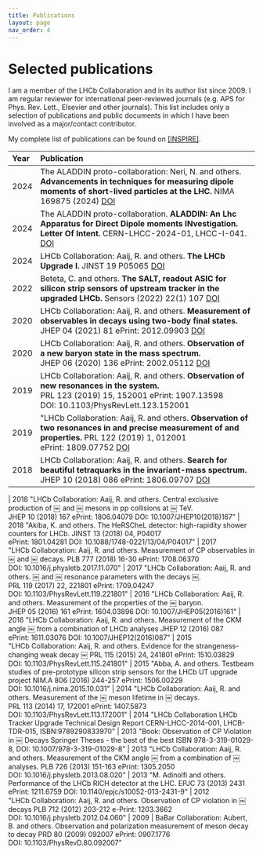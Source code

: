 ```yaml
---
title: Publications
layout: page
nav_order: 4
---
```

# Selected publications
I am a member of the LHCb Collaboration and in its author list since 2009.
I am regular reviewer for international peer-reviewed journals (e.g. APS for Phys. Rev. Lett., Elsevier and other journals).
This list includes only a selection of publications and public documents in which I have been involved as a major/contact contributor.

My complete list of publications can be found on [[INSPIRE]](https://inspirehep.net/literature?sort=mostrecent&size=25&page=1&q=a%20gandini&ui-citation-summary=true).

| Year | Publication |
|:-----|:------------|
| 2024 |The ALADDIN proto-collaboration: Neri, N. and others. **Advancements in techniques for measuring dipole moments of short-lived particles at the LHC.** NIMA 169875 (2024) [DOI](https://doi.org/10.1016/j.nima.2024.169875) |
| 2024 |The ALADDIN proto-collaboration. **ALADDIN: An Lhc Apparatus for Direct Dipole moments INvestigation. Letter Of Intent.** CERN-LHCC-2024-01, LHCC-I-041. [DOI](https://doi.org/10.17181/CERN.2G4V.0YAO) |
| 2024 |LHCb Collaboration: Aaij,  R. and others. **The LHCb Upgrade I.** JINST 19 P05065 [DOI](https://doi.org/10.1088/1748-0221/19/05/P05065) |
| 2022 |Beteta, C. and others. **The SALT, readout ASIC for silicon strip sensors of upstream tracker in the upgraded LHCb.** Sensors (2022) 22(1) 107  [DOI](https://10.3390/s22010107) |
| 2020 |LHCb Collaboration: Aaij,  R. and others. **Measurement of observables in decays using two-body final states.** JHEP 04 (2021) 81  ePrint: 2012.09903 [DOI](https://10.1007/JHEP04(2021)081) |
| 2020 |LHCb Collaboration: Aaij,  R. and others. **Observation of a new baryon state in the mass spectrum.** JHEP 06 (2020) 136 ePrint: 2002.05112 [DOI](https://10.1007/JHEP06(2020)136) |
| 2019 |	LHCb Collaboration: Aaij,  R. and others. **Observation of new resonances in the system.** PRL 123 (2019) 15, 152001 ePrint: 1907.13598 DOI: 10.1103/PhysRevLett.123.152001 |
| 2019 |	"LHCb Collaboration: Aaij,  R. and others. **Observation of two resonances in and precise measurement of and properties.** PRL 122 (2019) 1, 012001 ePrint: 1809.07752 [DOI](https://10.1103/PhysRevLett.122.012001) |
| 2018 | LHCb Collaboration: Aaij,  R. and others. **Search for beautiful tetraquarks in the invariant-mass spectrum.** JHEP 10 (2018) 086 ePrint: 1806.09707 [DOI](https://10.1007/JHEP10(2018)086) |



| 2018	"LHCb Collaboration: Aaij,  R. and others.
Central exclusive production of ￼ and ￼ mesons in pp collisions at ￼ TeV.
JHEP 10 (2018) 167 ePrint: 1806.04079 DOI: 10.1007/JHEP10(2018)167"
| 2018	"Akiba, K. and others.
The HeRSCheL detector: high-rapidity shower counters for LHCb.
JINST 13 (2018) 04, P04017 ePrint: 1801.04281 DOI: 10.1088/1748-0221/13/04/P04017"
| 2017	"LHCb Collaboration: Aaij,  R. and others.
Measurement of CP observables in ￼ and ￼ decays.
PLB 777 (2018) 16-30 ePrint: 1708.06370 DOI: 10.1016/j.physletb.2017.11.070"
| 2017	"LHCb Collaboration: Aaij,  R. and others.
￼ and ￼  resonance parameters with the decays ￼.
PRL 119 (2017) 22, 221801 ePrint: 1709.04247 DOI: 10.1103/PhysRevLett.119.221801"
| 2016	"LHCb Collaboration: Aaij,  R. and others.
Measurement of the properties of the ￼ baryon.
JHEP 05 (2016) 161 ePrint: 1604.03896 DOI: 10.1007/JHEP05(2016)161"
| 2016	"LHCb Collaboration: Aaij,  R. and others.
Measurement of the CKM angle ￼ from a combination of LHCb analyses
JHEP 12 (2016) 087 ePrint: 1611.03076 DOI: 10.1007/JHEP12(2016)087"
| 2015	"LHCb Collaboration: Aaij,  R. and others.
Evidence for the strangeness-changing weak decay ￼
PRL 115 (2015) 24, 241801 ePrint: 1510.03829 DOI: 10.1103/PhysRevLett.115.241801"
| 2015	"Abba, A. and others.
Testbeam studies of pre-prototype silicon strip sensors for the LHCb UT upgrade project
NIM.A 806 (2016) 244-257 ePrint: 1506.00229 DOI: 10.1016/j.nima.2015.10.031"
| 2014	"LHCb Collaboration: Aaij,  R. and others.
Measurement of the ￼ meson lifetime in ￼ decays.
PRL 113 (2014) 17, 172001 ePrint: 1407.5873 DOI: 10.1103/PhysRevLett.113.172001"
| 2014	"LHCb Collaboration
LHCb Tracker Upgrade Technical Design Report
CERN-LHCC-2014-001, LHCB-TDR-015, ISBN:9789290833970"
| 2013	"Book: Observation of CP Violation in ￼ Decays
Springer Theses - the best of the best
ISBN 978-3-319-01029-8, DOI: 10.1007/978-3-319-01029-8"
| 2013	"LHCb Collaboration: Aaij,  R. and others.
Measurement of the CKM angle ￼ from a combination of ￼ analyses.
PLB 726 (2013) 151-163 ePrint: 1305.2050 DOI: 10.1016/j.physletb.2013.08.020"
| 2013	"M. Adinolfi and others.
Performance of the LHCb RICH detector at the LHC.
EPJC 73 (2013) 2431 ePrint: 1211.6759 DOI: 10.1140/epjc/s10052-013-2431-9"
| 2012	"LHCb Collaboration: Aaij,  R. and others.
Observation of CP violation in ￼ decays
PLB 712 (2012) 203-212 e-Print: 1203.3662 DOI: 10.1016/j.physletb.2012.04.060"
| 2009 | BaBar Collaboration: Aubert, B. and others. Observation and polarization measurement of meson decay to decay
PRD 80 (2009) 092007 ePrint: 0907.1776 DOI: 10.1103/PhysRevD.80.092007"
